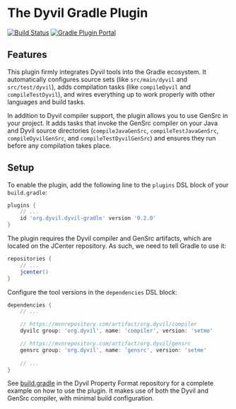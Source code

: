 # The Dyvil Gradle Plugin

[![Build Status](https://travis-ci.org/Dyvil/Dyvil-Gradle-Plugin.svg?branch=master)](https://travis-ci.org/Dyvil/Dyvil-Gradle-Plugin)
[![Gradle Plugin Portal](https://img.shields.io/maven-metadata/v/https/plugins.gradle.org/m2/org/dyvil/dyvil-gradle/org.dyvil.dyvil-gradle.gradle.plugin/maven-metadata.xml.svg?colorB=blue&label=Gradle%20Plugin%20Portal)](https://plugins.gradle.org/plugin/org.dyvil.dyvil-gradle)

## Features

This plugin firmly integrates Dyvil tools into the Gradle ecosystem.
It automatically configures source sets (like `src/main/dyvil` and `src/test/dyvil`),
adds compilation tasks (like `compileDyvil` and `compileTestDyvil`),
and wires everything up to work properly with other languages and build tasks.

In addition to Dyvil compiler support, the plugin allows you to use GenSrc in your project.
It adds tasks that invoke the GenSrc compiler on your Java and Dyvil source directories (`compileJavaGenSrc`, `compileTestJavaGenSrc`, `compileDyvilGenSrc`, and `compileTestDyvilGenSrc`) and ensures they run before any compilation takes place.

## Setup

To enable the plugin, add the following line to the `plugins` DSL block of your `build.gradle`:

```groovy
plugins {
	// ...
	id 'org.dyvil.dyvil-gradle' version '0.2.0'
}
```

The plugin requires the Dyvil compiler and GenSrc artifacts, which are located on the JCenter repository.
As such, we need to tell Gradle to use it:

```groovy
repositories {
	// ...
	jcenter()
}
```

Configure the tool versions in the `dependencies` DSL block:

```groovy
dependencies {
	// ...

	// https://mvnrepository.com/artifact/org.dyvil/compiler
	dyvilc group: 'org.dyvil', name: 'compiler', version: 'setme'

	// https://mvnrepository.com/artifact/org.dyvil/gensrc
	gensrc group: 'org.dyvil', name: 'gensrc', version: 'setme'
	
	// ...
}
```

See [build.gradle](https://github.com/Dyvil/Dyvil-Property-Format/blob/master/build.gradle) in the Dyvil Property Format repository for a complete example on how to use the plugin.
It makes use of both the Dyvil and GenSrc compiler, with minimal build configuration.
